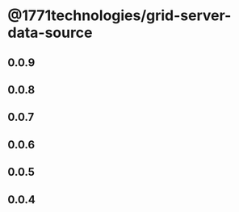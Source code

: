 # @1771technologies/grid-server-data-source

## 0.0.9

## 0.0.8

## 0.0.7

## 0.0.6

## 0.0.5

## 0.0.4
